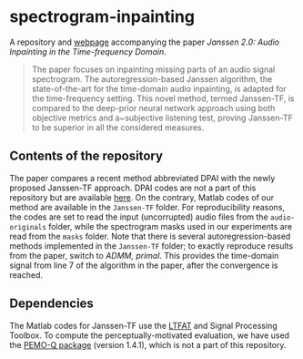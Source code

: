 # spectrogram-inpainting
A repository and [webpage](https://rajmic.github.io/spectrogram-inpainting/) accompanying the paper *Janssen 2.0: Audio Inpainting in the Time-frequency Domain*.

> The paper focuses on inpainting missing parts of an audio signal spectrogram. The autoregression-based Janssen algorithm, the state-of-the-art for the time-domain audio inpainting, is adapted for the time-frequency setting. This novel method, termed Janssen-TF, is compared to the deep-prior neural network approach using both objective metrics and a~subjective listening test, proving Janssen-TF to be superior in all the considered measures.

## Contents of the repository

The paper compares a recent method abbreviated DPAI with the newly proposed Janssen-TF approach.
DPAI codes are not a part of this repository but are available [here](https://github.com/fmiotello/dpai).
On the contrary, Matlab codes of our method are available in the `Janssen-TF` folder.
For reproducibility reasons, the codes are set to read the input (uncorrupted) audio files from the `audio-originals` folder,
while the spectrogram masks used in our experiments are read from the `masks` folder.
Note that there is several autoregression-based methods implemented in the `Janssen-TF` folder;
to exactly reproduce results from the paper, switch to *ADMM, primal*.
This provides the time-domain signal from line 7 of the algorithm in the paper, after the convergence is reached.

## Dependencies

The Matlab codes for Janssen-TF use the [LTFAT](https://ltfat.org/) and Signal Processing Toolbox. To compute the perceptually-motivated evaluation, we have used the [PEMO-Q package](https://uol.de/en/mediphysics/downloads/pemo-q) (version 1.4.1), which is not a part of this repository.

